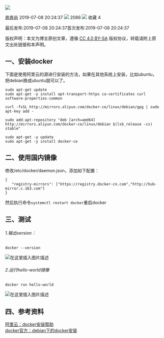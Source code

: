 ![](https://csdnimg.cn/release/blogv2/dist/pc/img/original.png)

[奔奔尚](https://me.csdn.net/qq_29753285) 2019-07-08 20:24:37 ![](https://csdnimg.cn/release/blogv2/dist/pc/img/articleReadEyes.png) 2066 ![](https://csdnimg.cn/release/blogv2/dist/pc/img/tobarCollect.png) 收藏  4 

最后发布:2019-07-08 20:24:37首次发布:2019-07-08 20:24:37

版权声明：本文为博主原创文章，遵循 [CC 4.0 BY-SA](http://creativecommons.org/licenses/by-sa/4.0/) 版权协议，转载请附上原文出处链接和本声明。

一、安装docker
----------

下面是使用阿里云的源进行安装的方法，如果在其他系统上安装，比如ubuntu，把debian换成ubuntu就可以了。

    
    sudo apt-get update
    sudo apt-get -y install apt-transport-https ca-certificates curl software-properties-common
    
    curl -fsSL http://mirrors.aliyun.com/docker-ce/linux/debian/gpg | sudo apt-key add -
    
    sudo add-apt-repository "deb [arch=amd64] http://mirrors.aliyun.com/docker-ce/linux/debian $(lsb_release -cs) stable"
    
    sudo apt-get -y update
    sudo apt-get -y install docker-ce
    
    
    
    
    
    
    
    
    

二、使用国内镜像
--------

修改/etc/docker/daemon.json，添加如下配置：

    {
       "registry-mirrors": ["https://registry.docker-cn.com","http://hub-mirror.c.163.com"]
    }
    

然后执行命令`systemctl restart docker`重启docker

三、测试
----

###### 1.输出version：

    docker --version
    

![在这里插入图片描述](https://img-blog.csdnimg.cn/20190708204047823.png)

###### 2.运行hello-world镜像

    docker run hello-world
    

![在这里插入图片描述](https://img-blog.csdnimg.cn/20190708204240987.png?x-oss-process=image/watermark,type_ZmFuZ3poZW5naGVpdGk,shadow_10,text_aHR0cHM6Ly9ibG9nLmNzZG4ubmV0L3FxXzI5NzUzMjg1,size_16,color_FFFFFF,t_70)

四、参考资料
------

[阿里云：docker安装帮助](https://help.aliyun.com/document_detail/60742.html?spm=5176.11065259.1996646101.searchclickresult.568873406tmss7)  
[docker官方：debian下的docker安装](https://docs.docker.com/install/linux/docker-ce/debian/)